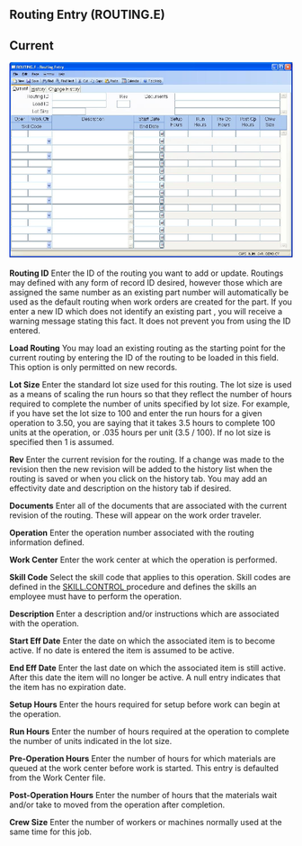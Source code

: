 ##  Routing Entry (ROUTING.E)

<PageHeader />

##  Current

![](./ROUTING-E-1.jpg)

**Routing ID** Enter the ID of the routing you want to add or update. Routings
may defined with any form of record ID desired, however those which are
assigned the same number as an existing part number will automatically be used
as the default routing when work orders are created for the part. If you enter
a new ID which does not identify an existing part , you will receive a warning
message stating this fact. It does not prevent you from using the ID entered.  
  
**Load Routing** You may load an existing routing as the starting point for
the current routing by entering the ID of the routing to be loaded in this
field. This option is only permitted on new records.  
  
**Lot Size** Enter the standard lot size used for this routing. The lot size
is used as a means of scaling the run hours so that they reflect the number of
hours required to complete the number of units specified by lot size. For
example, if you have set the lot size to 100 and enter the run hours for a
given operation to 3.50, you are saying that it takes 3.5 hours to complete
100 units at the operation, or .035 hours per unit (3.5 / 100). If no lot size
is specified then 1 is assumed.  
  
**Rev** Enter the current revision for the routing. If a change was made to
the revision then the new revision will be added to the history list when the
routing is saved or when you click on the history tab. You may add an
effectivity date and description on the history tab if desired.  
  
**Documents** Enter all of the documents that are associated with the current
revision of the routing. These will appear on the work order traveler.  
  
**Operation** Enter the operation number associated with the routing
information defined.  
  
**Work Center** Enter the work center at which the operation is performed.  
  
**Skill Code** Select the skill code that applies to this operation. Skill codes are defined in the [ SKILL.CONTROL ](SKILL-CONTROL.htm) procedure and defines the skills an employee must have to perform the operation.   
  
**Description** Enter a description and/or instructions which are associated
with the operation.  
  
**Start Eff Date** Enter the date on which the associated item is to become
active. If no date is entered the item is assumed to be active.  
  
**End Eff Date** Enter the last date on which the associated item is still
active. After this date the item will no longer be active. A null entry
indicates that the item has no expiration date.  
  
**Setup Hours** Enter the hours required for setup before work can begin at
the operation.  
  
**Run Hours** Enter the number of hours required at the operation to complete
the number of units indicated in the lot size.  
  
**Pre-Operation Hours** Enter the number of hours for which materials are
queued at the work center before work is started. This entry is defaulted from
the Work Center file.  
  
**Post-Operation Hours** Enter the number of hours that the materials wait
and/or take to moved from the operation after completion.  
  
**Crew Size** Enter the number of workers or machines normally used at the
same time for this job.  
  
  
<badge text= "Version 8.10.57" vertical="middle" />

<PageFooter />